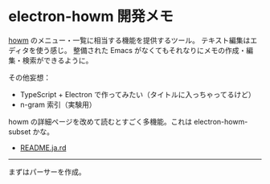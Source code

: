 # electron-howm 開発メモ
[howm](http://howm.osdn.jp/index-j.html) のメニュー・一覧に相当する機能を提供するツール。
テキスト編集はエディタを使う感じ。
整備された Emacs がなくてもそれなりにメモの作成・編集・検索ができるように。

その他妄想：
- TypeScript + Electron で作ってみたい（タイトルに入っちゃってるけど）
- n-gram 索引（実験用）

howm の詳細ページを改めて読むとすごく多機能。これは electron-howm-subset かな。
- [README.ja.rd](http://howm.osdn.jp/README-j.html)

---

まずはパーサーを作成。